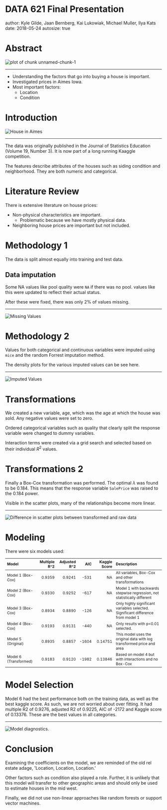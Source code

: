 DATA 621 Final Presentation 
========================================================
author: Kyle Gilde, Jaan Bernberg, Kai Lukowiak, Michael Muller, Ilya Kats
date: 2018-05-24
autosize: true




Abstract
========================================================

![plot of chunk unnamed-chunk-1](Presentation-figure/unnamed-chunk-1-1.png)

***

* Understanding the factors that go into buying a house is important.
* Investigated prices in Aimes Iowa.
* Most important factors:
  * Location
  * Condition
  

Introduction
========================================================
![House in Aimes](images/AimesHouse.jpeg)
***
The data was originally published in the Journal of Statistics Education (Volume 19, Number 3). It is now part of a long running Kaaggle competition.

The features describe attributes of the houses such as siding condition and neighborhood. They are both numeric and categorical.


Literature Review
========================================================

There is extensive literature on house prices:
* Non-physical characteristics are important.
  * Problematic because we have mostly physical data.
* Neighboring house prices are important but not included. 

Methodology 1
===

The data is split almost equally into training and test data. 

## Data imputation
Some NA values like pool quality were `NA` if there was no pool. values like this were updated
to reflect their actual status.

After these were fixed, there was only 2% of values missing.
***
![Missing Values](https://raw.githubusercontent.com/kaiserxc/DATA621FinalProject/master/report_files/fig1_na_dist.png)

Methodology 2
===

Values for both categorical and continuous variables were imputed using `mice` and the random Forrest imputation method.

The density plots for the various imputed values can be see here. 

***
![Imputed Values](https://raw.githubusercontent.com/kaiserxc/DATA621FinalProject/master/report_files/fig2_imputation.png)


Transformations
===

We created a new variable, age, which was the age at which the house was sold. Any negative values were set to zero.

Ordered categorical variables such as quality that clearly split the response variable were changed to dummy variables.

Interaction terms were created via a grid search and selected based on their individual $R^2$ values.

Transformations 2
===

Finally a Box-Cox transformation was performed. The optimal $\lambda$ was found to be 0.184. This means that the response variable `SalePrice` was raised to the 0.184 power.

Visible in the scatter plots, many of the relationships become more linear.

***
![Difference in scatter plots between transformed and raw data](images/Scatter_Trans_and_Imp.png)

Modeling
===

There were six models used: 


<table class="table" style="font-size: 12px; margin-left: auto; margin-right: auto;">
 <thead>
  <tr>
   <th style="text-align:left;"> Model </th>
   <th style="text-align:right;"> Multiple R^2 </th>
   <th style="text-align:right;"> Adjusted R^2 </th>
   <th style="text-align:right;"> AIC </th>
   <th style="text-align:right;"> Kaggle Score </th>
   <th style="text-align:left;"> Description </th>
  </tr>
 </thead>
<tbody>
  <tr>
   <td style="text-align:left;"> Model 1 (Box-Cox) </td>
   <td style="text-align:right;"> 0.9359 </td>
   <td style="text-align:right;"> 0.9241 </td>
   <td style="text-align:right;"> -531 </td>
   <td style="text-align:right;"> NA </td>
   <td style="text-align:left;"> All variables, Box-Cox and other transformations </td>
  </tr>
  <tr>
   <td style="text-align:left;"> Model 2 (Box-Cox) </td>
   <td style="text-align:right;"> 0.9330 </td>
   <td style="text-align:right;"> 0.9252 </td>
   <td style="text-align:right;"> -617 </td>
   <td style="text-align:right;"> NA </td>
   <td style="text-align:left;"> Model 1 with backwards stepwise regression, not statistically different </td>
  </tr>
  <tr>
   <td style="text-align:left;"> Model 3 (Box-Cox) </td>
   <td style="text-align:right;"> 0.8934 </td>
   <td style="text-align:right;"> 0.8890 </td>
   <td style="text-align:right;"> -126 </td>
   <td style="text-align:right;"> NA </td>
   <td style="text-align:left;"> Only highly significant variables  selected. Significant difference from model 1 </td>
  </tr>
  <tr>
   <td style="text-align:left;"> Model 4 (Box-Cox) </td>
   <td style="text-align:right;"> 0.9193 </td>
   <td style="text-align:right;"> 0.9131 </td>
   <td style="text-align:right;"> -440 </td>
   <td style="text-align:right;"> NA </td>
   <td style="text-align:left;"> Only results with p&lt;0.01 selected. </td>
  </tr>
  <tr>
   <td style="text-align:left;"> Model 5 (Original) </td>
   <td style="text-align:right;"> 0.8935 </td>
   <td style="text-align:right;"> 0.8857 </td>
   <td style="text-align:right;"> -1604 </td>
   <td style="text-align:right;"> 0.14751 </td>
   <td style="text-align:left;"> This model uses the original data with log transformed price and area </td>
  </tr>
  <tr>
   <td style="text-align:left;"> Model 6 (Transformed) </td>
   <td style="text-align:right;"> 0.9183 </td>
   <td style="text-align:right;"> 0.9120 </td>
   <td style="text-align:right;"> -1982 </td>
   <td style="text-align:right;"> 0.13846 </td>
   <td style="text-align:left;"> Based on model 4 but with interactions and no Box-Cox </td>
  </tr>
</tbody>
</table>

Model Selection
===

Model 6 had the best performance both on the training data, as well as the best kaggle score. As such, we are not worried about over fitting. It had multiple R2 of 0.9276, adjusted R2 of 0.9225, AIC of -2172 and Kaggle score of 0.13376. These are the best values in all categories.

***
![Model diagnostics.](https://raw.githubusercontent.com/kaiserxc/DATA621FinalProject/master/report_files/fig4_diag.png)

Conclusion
===
Examining the coefficients on the model, we are reminded of the old rel estate adage, 'Location, Location, Location.'

Other factors such as condition also played a role. Further, it is unlikely that this model will transfer to other geographic areas and should only be used to estimate houses in the mid west. 

Finally, we did not use non-linear approaches like random forests or support vector machines. 
